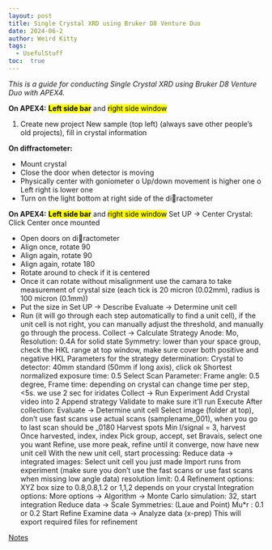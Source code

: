 ```yaml
---
layout: post
title: Single Crystal XRD using Bruker D8 Venture Duo
date: 2024-06-2
author: Weird Kitty  
tags: 
  - UsefulStuff 
toc:  true
---
```


_This is a guide for conducting Single Crystal XRD using Bruker D8 Venture Duo with APEX4._


**On APEX4:**
<mark>**Left side bar**</mark> and <mark>right side window</mark>
1. Create new project New sample (top left) (always save other people’s old projects), fill
in crystal information

**On diffractometer:**
- Mount crystal
- Close the door when detector is moving
- Physically center with goniometer
o Up/down movement is higher one
o Left right is lower one
- Turn on the light bottom at right side of the di􀆯ractometer

**On APEX4:**
<mark>**Left side bar**</mark> and <mark>right side window</mark>
Set UP -> Center Crystal: Click Center once mounted
- Open doors on di􀆯ractometer
- Align once, rotate 90
- Align again, rotate 90
- Align again, rotate 180
- Rotate around to check if it is centered
- Once it can rotate without misalignment use the camara to take measurement of crystal
size (each tick is 20 micron (0.02mm), radius is 100 micron (0.1mm))
- Put the size in Set UP -> Describe
Evaluate -> Determine unit cell
- Run (it will go through each step automatically to find a unit cell), if the unit cell is not
right, you can manually adjust the threshold, and manually go through the process.
Collect -> Calculate Strategy
Anode: Mo, Resolution: 0.4A for solid state
Symmetry: lower than your space group, check the HKL range at top window, make sure cover both
positive and negative HKL
Parameters for the strategy determination:
Crystal to detector: 40mm standard (50mm if long axis), click ok
Shortest normalized exposure time: 0.5
Select Scan Parameter:
Frame angle: 0.5 degree,
Frame time: depending on crystal can change time per step, <5s. we use 2 sec for iridates
Collect -> Run Experiment
Add Crystal video into 2
Append strategy
Validate to make sure it’ll run
Execute
After collection:
Evaluate -> Determine unit cell
Select image (folder at top), don’t use fast scans use actual scans (samplename_001),
when you go to last scan should be _0180
Harvest spots
Min I/signal = 3, harvest
Once harvested, index, index
Pick group, accept, set
Bravais, select one you want
Refine, use more peak, refine until it converge, now have new unit cell
With the new unit cell, start processing:
Reduce data -> integrated images:
Select unit cell you just made
Import runs from experiment (make sure you don’t use the fast scans or use fast scans
when missing low angle data)
resolution limit: 0.4
Refinement options:
XYZ box size to 0.8,0.8,1.2 or 1,1,2 depends on your crystal
Integration options:
More options -> Algorithm -> Monte Carlo simulation: 32, start integration
Reduce data -> Scale
Symmetries: (Laue and Point)
Mu*r : 0.1 or 0.2
Start
Refine
Examine data -> Analyze data (x-prep)
This will export required files for refinement

[Notes](/PostFile/SCXRD.pdf)
